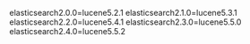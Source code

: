 elasticsearch2.0.0=lucene5.2.1
elasticsearch2.1.0=lucene5.3.1
elasticsearch2.2.0=lucene5.4.1
elasticsearch2.3.0=lucene5.5.0
elasticsearch2.4.0=lucene5.5.2